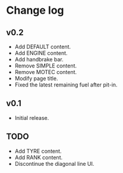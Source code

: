 # Change log
## v0.2
* Add DEFAULT content.
* Add ENGINE content.
* Add handbrake bar.
* Remove SIMPLE content.
* Remove MOTEC content.
* Modify page title.
* Fixed the latest remaining fuel after pit-in.

## v0.1
* Initial release.

## TODO
* Add TYRE content.
* Add RANK content.
* Discontinue the diagonal line UI.
